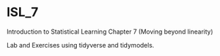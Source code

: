 # ISL_7
Introduction to Statistical Learning Chapter 7 (Moving beyond linearity)

Lab and Exercises using tidyverse and tidymodels.
